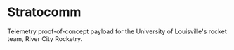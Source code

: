 # Stratocomm
Telemetry proof-of-concept payload for the University of Louisville's rocket team, River City Rocketry.
